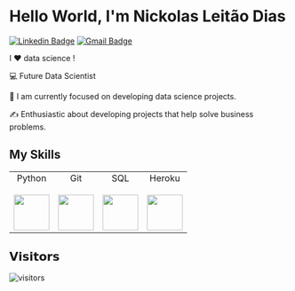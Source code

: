 # Hello World, I'm Nickolas Leitão Dias

 [![Linkedin Badge](https://img.shields.io/badge/-nickolasdias-blue?style=flat-square&logo=Linkedin&logoColor=white&link=https://www.linkedin.com/in/nickolasdias/)](https://www.linkedin.com/in/nickolas-leit%C3%A3o-dias-691544193/) [![Gmail Badge](https://img.shields.io/badge/-nickolas.leitao@gmail.com-c14438?style=flat-square&logo=Gmail&logoColor=white&link=mailto:nickolas.leitao@gmail.com)](mailto:nickolas.leitao@gmail.com)


I ❤️ data science !

:computer: Future Data Scientist 

:vulcan_salute: I am currently focused on developing data science projects.

:writing_hand: Enthusiastic about developing projects that help solve business problems.

## My Skills

<table>
  <tbody>
    <tr valign="top">
          </tr>
    <tr valign="top">
      <td width="25%" align="center">
        <span>Python</span><br><br>
        <img height="64px" src="https://cdn.svgporn.com/logos/python.svg">
      </td>    
      <td width="25%" align="center">
        <span>Git</span><br><br>
        <img height="64px" src="https://cdn.svgporn.com/logos/git.svg">
      </td>
     <td width="25%" align="center">
        <span>SQL</span><br><br>
        <img height="64px" src="https://cdn.svgporn.com/logos/sqlite.svg">
      </td>
     <td width="25%" align="center">
        <span>Heroku</span><br><br>
        <img height="64px" src="https://cdn.svgporn.com/logos/heroku-icon.svg">
      </td>
    </tr>
  </tbody>
</table>

## 𝗩𝗶𝘀𝗶𝘁𝗼𝗿𝘀

![visitors](https://visitor-badge.glitch.me/badge?page_id=nickolasdias.nickolasdias)

